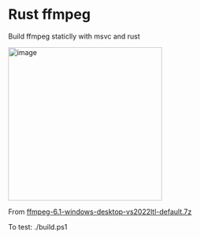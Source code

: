# Rust ffmpeg
Build ffmpeg staticlly with msvc and rust

<img width="312" alt="image" src="https://github.com/thewh1teagle/ffmpeg-next-msvc-static/assets/61390950/cab474ba-b28b-48fc-b265-51c28765a90f">

From [ffmpeg-6.1-windows-desktop-vs2022ltl-default.7z](https://yer.dl.sourceforge.net/project/avbuild/windows-desktop/ffmpeg-6.1-windows-desktop-vs2022ltl-default.7z)

To test:
./build.ps1
